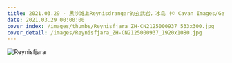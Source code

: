 ```yaml
---
title: 2021.03.29 - 黑沙滩上Reynisdrangar的玄武岩，冰岛 (© Cavan Images/Getty Images)
date: 2021.03.29 00:00:00
cover_index: /images/thumbs/Reynisfjara_ZH-CN2125000937_533x300.jpg
cover_detail: /images/Reynisfjara_ZH-CN2125000937_1920x1080.jpg
---
```


![Reynisfjara](/images/Reynisfjara_ZH-CN2125000937_1920x1080.jpg)
